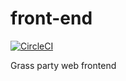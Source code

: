 # front-end

[![CircleCI](https://circleci.com/gh/grass-party/front-end.svg?style=svg)](https://circleci.com/gh/grass-party/front-end)

Grass party web frontend
